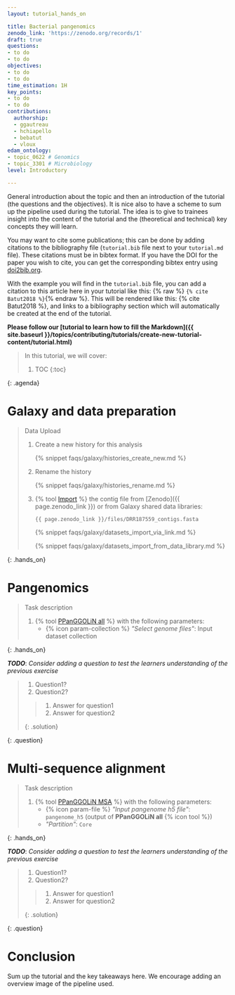 ```yaml
---
layout: tutorial_hands_on

title: Bacterial pangenomics
zenodo_link: 'https://zenodo.org/records/1'
draft: true
questions:
- to do
- to do
objectives:
- to do
- to do
time_estimation: 1H
key_points:
- to do
- to do
contributions:
  authorship:
  - ggautreau
  - hchiapello
  - bebatut
  - vloux
edam_ontology:
- topic_0622 # Genomics
- topic_3301 # Microbiology
level: Introductory

---
```


General introduction about the topic and then an introduction of the
tutorial (the questions and the objectives). It is nice also to have a
scheme to sum up the pipeline used during the tutorial. The idea is to
give to trainees insight into the content of the tutorial and the (theoretical
and technical) key concepts they will learn.

You may want to cite some publications; this can be done by adding citations to the
bibliography file (`tutorial.bib` file next to your `tutorial.md` file). These citations
must be in bibtex format. If you have the DOI for the paper you wish to cite, you can
get the corresponding bibtex entry using [doi2bib.org](https://doi2bib.org).

With the example you will find in the `tutorial.bib` file, you can add a citation to
this article here in your tutorial like this:
{% raw %} `{% cite Batut2018 %}`{% endraw %}.
This will be rendered like this: {% cite Batut2018 %}, and links to a
bibliography section which will automatically be created at the end of the
tutorial.


**Please follow our
[tutorial to learn how to fill the Markdown]({{ site.baseurl }}/topics/contributing/tutorials/create-new-tutorial-content/tutorial.html)**

> <agenda-title></agenda-title>
>
> In this tutorial, we will cover:
>
> 1. TOC
> {:toc}
>
{: .agenda}

# Galaxy and data preparation

> <hands-on-title> Data Upload </hands-on-title>
>
> 1. Create a new history for this analysis
>
>    {% snippet faqs/galaxy/histories_create_new.md %}
>
> 2. Rename the history
>
>    {% snippet faqs/galaxy/histories_rename.md %}
>
> 3. {% tool [Import](upload1) %} the contig file from [Zenodo]({{ page.zenodo_link }}) or from Galaxy shared data libraries:
>
>    ```
>    {{ page.zenodo_link }}/files/DRR187559_contigs.fasta
>    ```
>
>    {% snippet faqs/galaxy/datasets_import_via_link.md %}
>
>    {% snippet faqs/galaxy/datasets_import_from_data_library.md %}
>
>
{: .hands_on}

# Pangenomics

> <hands-on-title> Task description </hands-on-title>
>
> 1. {% tool [PPanGGOLiN all](toolshed.g2.bx.psu.edu/repos/iuc/ppanggolin_all/ppanggolin_all/2.2.1+galaxy1) %} with the following parameters:
>    - {% icon param-collection %} *"Select genome files"*: Input dataset collection
>
>
{: .hands_on}

***TODO***: *Consider adding a question to test the learners understanding of the previous exercise*

> <question-title></question-title>
>
> 1. Question1?
> 2. Question2?
>
> > <solution-title></solution-title>
> >
> > 1. Answer for question1
> > 2. Answer for question2
> >
> {: .solution}
>
{: .question}

# Multi-sequence alignment

> <hands-on-title> Task description </hands-on-title>
>
> 1. {% tool [PPanGGOLiN MSA](toolshed.g2.bx.psu.edu/repos/iuc/ppanggolin_msa/ppanggolin_msa/2.2.1+galaxy1) %} with the following parameters:
>    - {% icon param-file %} *"Input pangenome h5 file"*: `pangenome_h5` (output of **PPanGGOLiN all** {% icon tool %})
>    - *"Partition"*: `Core`
>
>
{: .hands_on}

***TODO***: *Consider adding a question to test the learners understanding of the previous exercise*

> <question-title></question-title>
>
> 1. Question1?
> 2. Question2?
>
> > <solution-title></solution-title>
> >
> > 1. Answer for question1
> > 2. Answer for question2
> >
> {: .solution}
>
{: .question}

# Conclusion

Sum up the tutorial and the key takeaways here. We encourage adding an overview image of the
pipeline used.